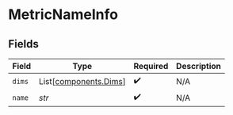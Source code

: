 # MetricNameInfo


## Fields

| Field                                                | Type                                                 | Required                                             | Description                                          |
| ---------------------------------------------------- | ---------------------------------------------------- | ---------------------------------------------------- | ---------------------------------------------------- |
| `dims`                                               | List[[components.Dims](../../models/shared/dims.md)] | :heavy_check_mark:                                   | N/A                                                  |
| `name`                                               | *str*                                                | :heavy_check_mark:                                   | N/A                                                  |